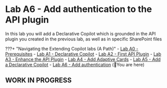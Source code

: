 # Lab A6 - Add authentication to the API plugin

In this lab you will add a Declarative Copilot which is grounded in the API plugin you created in the previous lab, as well as in specific SharePoint files

???+ "Navigating the Extending Copilot labs (A Path)"
    - [Lab A0 - Prerequisites](/copilot-camp/pages/extend-m365-copilot/00-prerequisites)
    - [Lab A1 - Declarative Copilot](/copilot-camp/pages/extend-m365-copilot/01-declarative-copilot)
    - [Lab A2 - First API Plugin](/copilot-camp/pages/extend-m365-copilot/02-api-plugin)
    - [Lab A3 - Enhance the API Plugin](/copilot-camp/pages/extend-m365-copilot/03-enhance-api-plugin) 
    - [Lab A4 - Add Adaptive Cards](/copilot-camp/pages/extend-m365-copilot/04-add-adaptive-card)
    - [Lab A5 - Add a Declarative Copilot](/copilot-camp/pages/extend-m365-copilot/05-add-declarative-copilot)
    - [Lab A6 - Add authentication](/copilot-camp/pages/extend-m365-copilot/06-add-authentication) (📍You are here)


## WORK IN PROGRESS

